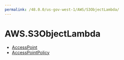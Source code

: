 ```yaml
---
permalink: /48.0.0/us-gov-west-1/AWS/S3ObjectLambda/
---
```


# AWS.S3ObjectLambda



* [AccessPoint](AccessPoint.md)
* [AccessPointPolicy](AccessPointPolicy.md)